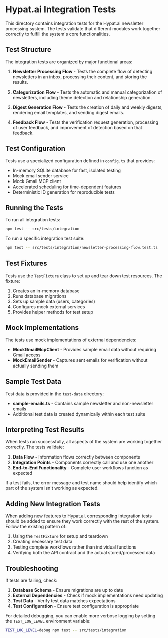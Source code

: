 # Hypat.ai Integration Tests

This directory contains integration tests for the Hypat.ai newsletter processing system. The tests validate that different modules work together correctly to fulfill the system's core functionalities.

## Test Structure

The integration tests are organized by major functional areas:

1. **Newsletter Processing Flow** - Tests the complete flow of detecting newsletters in an inbox, processing their content, and storing the results.

2. **Categorization Flow** - Tests the automatic and manual categorization of newsletters, including theme detection and relationship generation.

3. **Digest Generation Flow** - Tests the creation of daily and weekly digests, rendering email templates, and sending digest emails.

4. **Feedback Flow** - Tests the verification request generation, processing of user feedback, and improvement of detection based on that feedback.

## Test Configuration

Tests use a specialized configuration defined in `config.ts` that provides:

- In-memory SQLite database for fast, isolated testing
- Mock email sender service
- Mock Gmail MCP client
- Accelerated scheduling for time-dependent features
- Deterministic ID generation for reproducible tests

## Running the Tests

To run all integration tests:

```bash
npm test -- src/tests/integration
```

To run a specific integration test suite:

```bash
npm test -- src/tests/integration/newsletter-processing-flow.test.ts
```

## Test Fixtures

Tests use the `TestFixture` class to set up and tear down test resources. The fixture:

1. Creates an in-memory database
2. Runs database migrations
3. Sets up sample data (users, categories)
4. Configures mock external services
5. Provides helper methods for test setup

## Mock Implementations

The tests use mock implementations of external dependencies:

- **MockGmailMcpClient** - Provides sample email data without requiring Gmail access
- **MockEmailSender** - Captures sent emails for verification without actually sending them

## Sample Test Data

Test data is provided in the `test-data` directory:

- **sample-emails.ts** - Contains sample newsletter and non-newsletter emails
- Additional test data is created dynamically within each test suite

## Interpreting Test Results

When tests run successfully, all aspects of the system are working together correctly. The tests validate:

1. **Data Flow** - Information flows correctly between components
2. **Integration Points** - Components correctly call and use one another
3. **End-to-End Functionality** - Complete user workflows function as expected

If a test fails, the error message and test name should help identify which part of the system isn't working as expected.

## Adding New Integration Tests

When adding new features to Hypat.ai, corresponding integration tests should be added to ensure they work correctly with the rest of the system. Follow the existing pattern of:

1. Using the `TestFixture` for setup and teardown
2. Creating necessary test data
3. Testing complete workflows rather than individual functions
4. Verifying both the API contract and the actual stored/processed data

## Troubleshooting

If tests are failing, check:

1. **Database Schema** - Ensure migrations are up to date
2. **External Dependencies** - Check if mock implementations need updating
3. **Test Data** - Verify test data matches expectations
4. **Test Configuration** - Ensure test configuration is appropriate

For detailed debugging, you can enable more verbose logging by setting the `TEST_LOG_LEVEL` environment variable:

```bash
TEST_LOG_LEVEL=debug npm test -- src/tests/integration
```